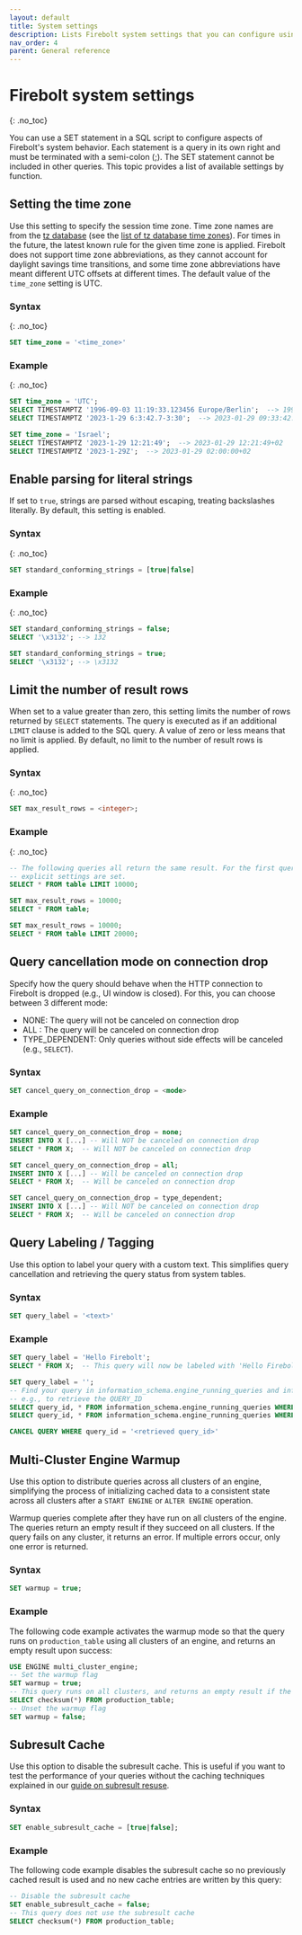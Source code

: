 ```yaml
---
layout: default
title: System settings
description: Lists Firebolt system settings that you can configure using SQL.
nav_order: 4
parent: General reference
---
```


# Firebolt system settings

{: .no_toc}

You can use a SET statement in a SQL script to configure aspects of Firebolt's system behavior. Each statement is a query in its own right and must be terminated with a semi-colon (;). The SET statement cannot be included in other queries. This topic provides a list of available settings by function.

## Setting the time zone

Use this setting to specify the session time zone. Time zone names are from the [tz database](http://www.iana.org/time-zones) (see the [list of tz database time zones](http://en.wikipedia.org/wiki/List_of_tz_database_time_zones)). For times in the future, the latest known rule for the given time zone is applied. Firebolt does not support time zone abbreviations, as they cannot account for daylight savings time transitions, and some time zone abbreviations have meant different UTC offsets at different times. The default value of the `time_zone` setting is UTC. 

### Syntax

{: .no_toc}

```sql
SET time_zone = '<time_zone>'
```

### Example

{: .no_toc}

```sql
SET time_zone = 'UTC';
SELECT TIMESTAMPTZ '1996-09-03 11:19:33.123456 Europe/Berlin';  --> 1996-09-03 09:19:33.123456+00
SELECT TIMESTAMPTZ '2023-1-29 6:3:42.7-3:30';  --> 2023-01-29 09:33:42.7+00

SET time_zone = 'Israel';
SELECT TIMESTAMPTZ '2023-1-29 12:21:49';  --> 2023-01-29 12:21:49+02
SELECT TIMESTAMPTZ '2023-1-29Z';  --> 2023-01-29 02:00:00+02
```

## Enable parsing for literal strings

If set to `true`, strings are parsed without escaping, treating backslashes literally. By default, this setting is enabled. 


### Syntax

{: .no_toc}

```sql
SET standard_conforming_strings = [true|false]
```

### Example

{: .no_toc}

```sql
SET standard_conforming_strings = false;
SELECT '\x3132'; --> 132

SET standard_conforming_strings = true;
SELECT '\x3132'; --> \x3132
```

## Limit the number of result rows

When set to a value greater than zero, this setting limits the number of rows returned by `SELECT` statements. The query is executed as if an additional `LIMIT` clause is added to the SQL query. A value of zero or less means that no limit is applied. By default, no limit to the number of result rows is applied.

### Syntax

{: .no_toc}

```sql
SET max_result_rows = <integer>;
```

### Example

{: .no_toc}

```sql
-- The following queries all return the same result. For the first query, no
-- explicit settings are set.
SELECT * FROM table LIMIT 10000;

SET max_result_rows = 10000;
SELECT * FROM table;

SET max_result_rows = 10000;
SELECT * FROM table LIMIT 20000;

```

## Query cancellation mode on connection drop

Specify how the query should behave when the HTTP connection to Firebolt is dropped (e.g., UI window is closed). For this, you can choose between 3 different mode:
- NONE: The query will not be canceled on connection drop
- ALL : The query will be canceled on connection drop
- TYPE_DEPENDENT: Only queries without side effects will be canceled (e.g., `SELECT`). 

### Syntax
```sql
SET cancel_query_on_connection_drop = <mode>
```

### Example

```sql
SET cancel_query_on_connection_drop = none;
INSERT INTO X [...] -- Will NOT be canceled on connection drop
SELECT * FROM X;  -- Will NOT be canceled on connection drop

SET cancel_query_on_connection_drop = all;
INSERT INTO X [...] -- Will be canceled on connection drop
SELECT * FROM X;  -- Will be canceled on connection drop

SET cancel_query_on_connection_drop = type_dependent;
INSERT INTO X [...] -- Will NOT be canceled on connection drop
SELECT * FROM X;  -- Will be canceled on connection drop
```

## Query Labeling / Tagging

Use this option to label your query with a custom text. This simplifies query cancellation and retrieving the query status from system tables.

### Syntax
```sql
SET query_label = '<text>'
```

### Example

```sql
SET query_label = 'Hello Firebolt';
SELECT * FROM X;  -- This query will now be labeled with 'Hello Firebolt'

SET query_label = '';
-- Find your query in information_schema.engine_running_queries and information_schema.engine_query_history
-- e.g., to retrieve the QUERY_ID
SELECT query_id, * FROM information_schema.engine_running_queries WHERE query_label = 'Hello Firebolt'
SELECT query_id, * FROM information_schema.engine_running_queries WHERE query_label = 'Hello Firebolt'

CANCEL QUERY WHERE query_id = '<retrieved query_id>'
```

## Multi-Cluster Engine Warmup

Use this option to distribute queries across all clusters of an engine, simplifying the process of initializing cached data to a consistent state across all clusters after a `START ENGINE` or `ALTER ENGINE` operation.

Warmup queries complete after they have run on all clusters of the engine. The queries return an empty result if they succeed on all clusters. If the query fails on any cluster, it returns an error. If multiple errors occur, only one error is returned. 

### Syntax

```sql
SET warmup = true;
```

### Example 
The following code example activates the warmup mode so that the query runs on `production_table` using all clusters of an engine, and returns an empty result upon success:
```sql
USE ENGINE multi_cluster_engine;
-- Set the warmup flag
SET warmup = true;
-- This query runs on all clusters, and returns an empty result if the query succeeds on all clusters. 
SELECT checksum(*) FROM production_table;
-- Unset the warmup flag
SET warmup = false;
```

## Subresult Cache

Use this option to disable the subresult cache. This is useful if you want to test the performance of your queries without the caching techniques explained in our [guide on subresult resuse](../Guides/optimize-query-performance/understand-query-performance-subresult.md).

### Syntax

```sql
SET enable_subresult_cache = [true|false];
```

### Example 
The following code example disables the subresult cache so no previously cached result is used and no new cache entries are written by this query:
```sql
-- Disable the subresult cache
SET enable_subresult_cache = false;
-- This query does not use the subresult cache
SELECT checksum(*) FROM production_table;
```
